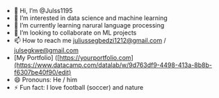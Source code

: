 - 👋 Hi, I’m @Julss1195
- 👀 I’m interested in data science and machine learning
- 🌱 I’m currently learning narural language processing
- 💞️ I’m looking to collaborate on ML projects
- 📫 How to reach me juliussegbedzi1212@gmail.com / julsegkwe@gmail.com
- [My Portfolio] ([https://yourportfolio.com](https://www.datacamp.com/datalab/w/9d763df9-4498-413a-8b8b-f6307be40f90/edit)
- 😄 Pronouns: He / him
- ⚡ Fun fact: I love football (soccer) and nature

<!---
Julss1195/Julss1195 is a ✨ special ✨ repository because its `README.md` (this file) appears on your GitHub profile.
You can click the Preview link to take a look at your changes.
--->
